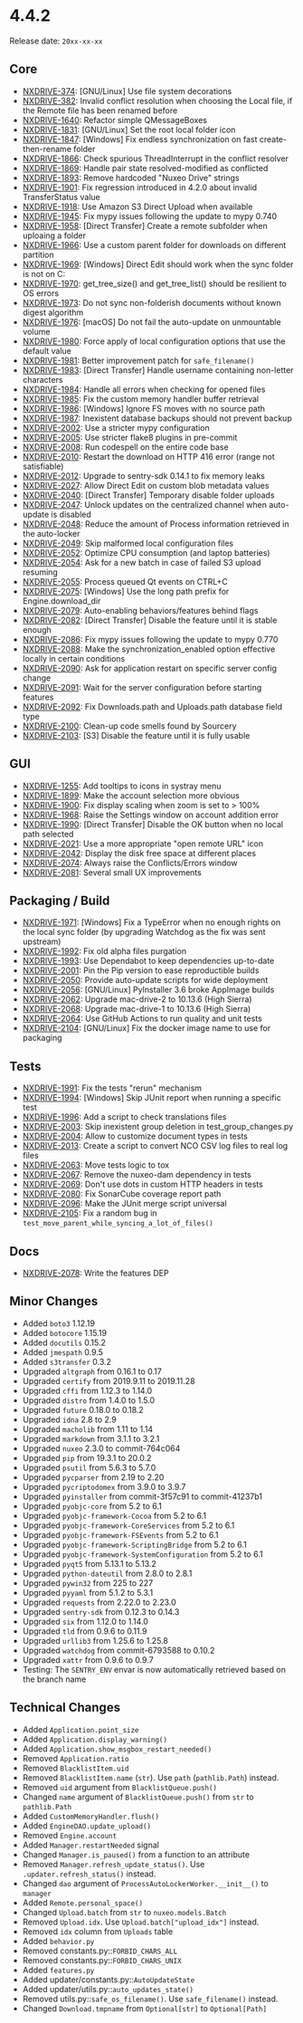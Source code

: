 # 4.4.2

Release date: `20xx-xx-xx`

## Core

- [NXDRIVE-374](https://jira.nuxeo.com/browse/NXDRIVE-374): [GNU/Linux] Use file system decorations
- [NXDRIVE-382](https://jira.nuxeo.com/browse/NXDRIVE-382): Invalid conflict resolution when choosing the Local file, if the Remote file has been renamed before
- [NXDRIVE-1640](https://jira.nuxeo.com/browse/NXDRIVE-1640): Refactor simple QMessageBoxes
- [NXDRIVE-1831](https://jira.nuxeo.com/browse/NXDRIVE-1831): [GNU/Linux] Set the root local folder icon
- [NXDRIVE-1847](https://jira.nuxeo.com/browse/NXDRIVE-1847): [Windows] Fix endless synchronization on fast create-then-rename folder
- [NXDRIVE-1866](https://jira.nuxeo.com/browse/NXDRIVE-1866): Check spurious ThreadInterrupt in the conflict resolver
- [NXDRIVE-1869](https://jira.nuxeo.com/browse/NXDRIVE-1869): Handle pair state resolved-modified as conflicted
- [NXDRIVE-1893](https://jira.nuxeo.com/browse/NXDRIVE-1893): Remove hardcoded "Nuxeo Drive" strings
- [NXDRIVE-1901](https://jira.nuxeo.com/browse/NXDRIVE-1901): Fix regression introduced in 4.2.0 about invalid TransferStatus value
- [NXDRIVE-1918](https://jira.nuxeo.com/browse/NXDRIVE-1918): Use Amazon S3 Direct Upload when available
- [NXDRIVE-1945](https://jira.nuxeo.com/browse/NXDRIVE-1945): Fix mypy issues following the update to mypy 0.740
- [NXDRIVE-1958](https://jira.nuxeo.com/browse/NXDRIVE-1958): [Direct Transfer] Create a remote subfolder when uploaing a folder
- [NXDRIVE-1966](https://jira.nuxeo.com/browse/NXDRIVE-1966): Use a custom parent folder for downloads on different partition
- [NXDRIVE-1969](https://jira.nuxeo.com/browse/NXDRIVE-1969): [Windows] Direct Edit should work when the sync folder is not on C:
- [NXDRIVE-1970](https://jira.nuxeo.com/browse/NXDRIVE-1970): get_tree_size() and get_tree_list() should be resilient to OS errors
- [NXDRIVE-1973](https://jira.nuxeo.com/browse/NXDRIVE-1973): Do not sync non-folderish documents without known digest algorithm
- [NXDRIVE-1976](https://jira.nuxeo.com/browse/NXDRIVE-1976): [macOS] Do not fail the auto-update on unmountable volume
- [NXDRIVE-1980](https://jira.nuxeo.com/browse/NXDRIVE-1980): Force apply of local configuration options that use the default value
- [NXDRIVE-1981](https://jira.nuxeo.com/browse/NXDRIVE-1981): Better improvement patch for `safe_filename()`
- [NXDRIVE-1983](https://jira.nuxeo.com/browse/NXDRIVE-1983): [Direct Transfer] Handle username containing non-letter characters
- [NXDRIVE-1984](https://jira.nuxeo.com/browse/NXDRIVE-1984): Handle all errors when checking for opened files
- [NXDRIVE-1985](https://jira.nuxeo.com/browse/NXDRIVE-1985): Fix the custom memory handler buffer retrieval
- [NXDRIVE-1986](https://jira.nuxeo.com/browse/NXDRIVE-1986): [Windows] Ignore FS moves with no source path
- [NXDRIVE-1987](https://jira.nuxeo.com/browse/NXDRIVE-1987): Inexistent database backups should not prevent backup
- [NXDRIVE-2002](https://jira.nuxeo.com/browse/NXDRIVE-2002): Use a stricter mypy configuration
- [NXDRIVE-2005](https://jira.nuxeo.com/browse/NXDRIVE-2005): Use stricter flake8 plugins in pre-commit
- [NXDRIVE-2008](https://jira.nuxeo.com/browse/NXDRIVE-2008): Run codespell on the entire code base
- [NXDRIVE-2010](https://jira.nuxeo.com/browse/NXDRIVE-2010): Restart the download on HTTP 416 error (range not satisfiable)
- [NXDRIVE-2012](https://jira.nuxeo.com/browse/NXDRIVE-2012): Upgrade to sentry-sdk 0.14.1 to fix memory leaks
- [NXDRIVE-2027](https://jira.nuxeo.com/browse/NXDRIVE-2027): Allow Direct Edit on custom blob metadata values
- [NXDRIVE-2040](https://jira.nuxeo.com/browse/NXDRIVE-2040): [Direct Transfer] Temporary disable folder uploads
- [NXDRIVE-2047](https://jira.nuxeo.com/browse/NXDRIVE-2047): Unlock updates on the centralized channel when auto-update is disabled
- [NXDRIVE-2048](https://jira.nuxeo.com/browse/NXDRIVE-2048): Reduce the amount of Process information retrieved in the auto-locker
- [NXDRIVE-2049](https://jira.nuxeo.com/browse/NXDRIVE-2049): Skip malformed local configuration files
- [NXDRIVE-2052](https://jira.nuxeo.com/browse/NXDRIVE-2052): Optimize CPU consumption (and laptop batteries)
- [NXDRIVE-2054](https://jira.nuxeo.com/browse/NXDRIVE-2054): Ask for a new batch in case of failed S3 upload resuming
- [NXDRIVE-2055](https://jira.nuxeo.com/browse/NXDRIVE-2055): Process queued Qt events on CTRL+C
- [NXDRIVE-2075](https://jira.nuxeo.com/browse/NXDRIVE-2075): [Windows] Use the long path prefix for Engine.download_dir
- [NXDRIVE-2079](https://jira.nuxeo.com/browse/NXDRIVE-2079): Auto-enabling behaviors/features behind flags
- [NXDRIVE-2082](https://jira.nuxeo.com/browse/NXDRIVE-2082): [Direct Transfer] Disable the feature until it is stable enough
- [NXDRIVE-2086](https://jira.nuxeo.com/browse/NXDRIVE-2086): Fix mypy issues following the update to mypy 0.770
- [NXDRIVE-2088](https://jira.nuxeo.com/browse/NXDRIVE-2088): Make the synchronization_enabled option effective locally in certain conditions
- [NXDRIVE-2090](https://jira.nuxeo.com/browse/NXDRIVE-2090): Ask for application restart on specific server config change
- [NXDRIVE-2091](https://jira.nuxeo.com/browse/NXDRIVE-2091): Wait for the server configuration before starting features
- [NXDRIVE-2092](https://jira.nuxeo.com/browse/NXDRIVE-2092): Fix Downloads.path and Uploads.path database field type
- [NXDRIVE-2100](https://jira.nuxeo.com/browse/NXDRIVE-2100): Clean-up code smells found by Sourcery
- [NXDRIVE-2103](https://jira.nuxeo.com/browse/NXDRIVE-2103): [S3] Disable the feature until it is fully usable

## GUI

- [NXDRIVE-1255](https://jira.nuxeo.com/browse/NXDRIVE-1255): Add tooltips to icons in systray menu
- [NXDRIVE-1899](https://jira.nuxeo.com/browse/NXDRIVE-1899): Make the account selection more obvious
- [NXDRIVE-1900](https://jira.nuxeo.com/browse/NXDRIVE-1900): Fix display scaling when zoom is set to > 100%
- [NXDRIVE-1968](https://jira.nuxeo.com/browse/NXDRIVE-1968): Raise the Settings window on account addition error
- [NXDRIVE-1990](https://jira.nuxeo.com/browse/NXDRIVE-1990): [Direct Transfer] Disable the OK button when no local path selected
- [NXDRIVE-2021](https://jira.nuxeo.com/browse/NXDRIVE-2021): Use a more appropriate "open remote URL" icon
- [NXDRIVE-2042](https://jira.nuxeo.com/browse/NXDRIVE-2042): Display the disk free space at different places
- [NXDRIVE-2074](https://jira.nuxeo.com/browse/NXDRIVE-2074): Always raise the Conflicts/Errors window
- [NXDRIVE-2081](https://jira.nuxeo.com/browse/NXDRIVE-2081): Several small UX improvements

## Packaging / Build

- [NXDRIVE-1971](https://jira.nuxeo.com/browse/NXDRIVE-1971): [Windows] Fix a TypeError when no enough rights on the local sync folder (by upgrading Watchdog as the fix was sent upstream)
- [NXDRIVE-1992](https://jira.nuxeo.com/browse/NXDRIVE-1992): Fix old alpha files purgation
- [NXDRIVE-1993](https://jira.nuxeo.com/browse/NXDRIVE-1993): Use Dependabot to keep dependencies up-to-date
- [NXDRIVE-2001](https://jira.nuxeo.com/browse/NXDRIVE-2001): Pin the Pip version to ease reproductible builds
- [NXDRIVE-2050](https://jira.nuxeo.com/browse/NXDRIVE-2050): Provide auto-update scripts for wide deployment
- [NXDRIVE-2056](https://jira.nuxeo.com/browse/NXDRIVE-2056): [GNU/Linux] PyInstaller 3.6 broke AppImage builds
- [NXDRIVE-2062](https://jira.nuxeo.com/browse/NXDRIVE-2062): Upgrade mac-drive-2 to 10.13.6 (High Sierra)
- [NXDRIVE-2068](https://jira.nuxeo.com/browse/NXDRIVE-2068): Upgrade mac-drive-1 to 10.13.6 (High Sierra)
- [NXDRIVE-2064](https://jira.nuxeo.com/browse/NXDRIVE-2064): Use GitHub Actions to run quality and unit tests
- [NXDRIVE-2104](https://jira.nuxeo.com/browse/NXDRIVE-2104): [GNU/Linux] Fix the docker image name to use for packaging

## Tests

- [NXDRIVE-1991](https://jira.nuxeo.com/browse/NXDRIVE-1991): Fix the tests "rerun" mechanism
- [NXDRIVE-1994](https://jira.nuxeo.com/browse/NXDRIVE-1994): [Windows] Skip JUnit report when running a specific test
- [NXDRIVE-1996](https://jira.nuxeo.com/browse/NXDRIVE-1996): Add a script to check translations files
- [NXDRIVE-2003](https://jira.nuxeo.com/browse/NXDRIVE-2003): Skip inexistent group deletion in test_group_changes.py
- [NXDRIVE-2004](https://jira.nuxeo.com/browse/NXDRIVE-2004): Allow to customize document types in tests
- [NXDRIVE-2013](https://jira.nuxeo.com/browse/NXDRIVE-2013): Create a script to convert NCO CSV log files to real log files
- [NXDRIVE-2063](https://jira.nuxeo.com/browse/NXDRIVE-2063): Move tests logic to tox
- [NXDRIVE-2067](https://jira.nuxeo.com/browse/NXDRIVE-2067): Remove the nuxeo-dam dependency in tests
- [NXDRIVE-2069](https://jira.nuxeo.com/browse/NXDRIVE-2069): Don't use dots in custom HTTP headers in tests
- [NXDRIVE-2080](https://jira.nuxeo.com/browse/NXDRIVE-2080): Fix SonarCube coverage report path
- [NXDRIVE-2096](https://jira.nuxeo.com/browse/NXDRIVE-2096): Make the JUnit merge script universal
- [NXDRIVE-2105](https://jira.nuxeo.com/browse/NXDRIVE-2105): Fix a random bug in `test_move_parent_while_syncing_a_lot_of_files()`

## Docs

- [NXDRIVE-2078](https://jira.nuxeo.com/browse/NXDRIVE-2078): Write the features DEP

## Minor Changes

- Added `boto3` 1.12.19
- Added `botocore` 1.15.19
- Added `docutils` 0.15.2
- Added `jmespath` 0.9.5
- Added `s3transfer` 0.3.2
- Upgraded `altgraph` from 0.16.1 to 0.17
- Upgraded `certify` from 2019.9.11 to 2019.11.28
- Upgraded `cffi` from 1.12.3 to 1.14.0
- Upgraded `distro` from 1.4.0 to 1.5.0
- Upgraded `future` 0.18.0 to 0.18.2
- Upgraded `idna` 2.8 to 2.9
- Upgraded `macholib` from 1.11 to 1.14
- Upgraded `markdown` from 3.1.1 to 3.2.1
- Upgraded `nuxeo` 2.3.0 to commit-764c064
- Upgraded `pip` from 19.3.1 to 20.0.2
- Upgraded `psutil` from 5.6.3 to 5.7.0
- Upgraded `pycparser` from 2.19 to 2.20
- Upgraded `pycriptodomex` from 3.9.0 to 3.9.7
- Upgraded `pyinstaller` from commit-3f57c91 to commit-41237b1
- Upgraded `pyobjc-core` from 5.2 to 6.1
- Upgraded `pyobjc-framework-Cocoa` from 5.2 to 6.1
- Upgraded `pyobjc-framework-CoreServices` from 5.2 to 6.1
- Upgraded `pyobjc-framework-FSEvents` from 5.2 to 6.1
- Upgraded `pyobjc-framework-ScriptingBridge` from 5.2 to 6.1
- Upgraded `pyobjc-framework-SystemConfiguration` from 5.2 to 6.1
- Upgraded `pyqt5` from 5.13.1 to 5.13.2
- Upgraded `python-dateutil` from 2.8.0 to 2.8.1
- Upgraded `pywin32` from 225 to 227
- Upgraded `pyyaml` from 5.1.2 to 5.3.1
- Upgraded `requests` from 2.22.0 to 2.23.0
- Upgraded `sentry-sdk` from 0.12.3 to 0.14.3
- Upgraded `six` from 1.12.0 to 1.14.0
- Upgraded `tld` from 0.9.6 to 0.11.9
- Upgraded `urllib3` from 1.25.6 to 1.25.8
- Upgraded `watchdog` from commit-6793588 to 0.10.2
- Upgraded `xattr` from 0.9.6 to 0.9.7
- Testing: The `SENTRY_ENV` envar is now automatically retrieved based on the branch name

## Technical Changes

- Added `Application.point_size`
- Added `Application.display_warning()`
- Added `Application.show_msgbox_restart_needed()`
- Removed `Application.ratio`
- Removed `BlacklistItem.uid`
- Removed `BlacklistItem.name` (`str`). Use `path` (`pathlib.Path`) instead.
- Removed `uid` argument from `BlacklistQueue.push()`
- Changed `name` argument of `BlacklistQueue.push()` from `str` to `pathlib.Path`
- Added `CustomMemoryHandler.flush()`
- Added `EngineDAO.update_upload()`
- Removed `Engine.account`
- Added `Manager.restartNeeded` signal
- Changed `Manager.is_paused()` from a function to an attribute
- Removed `Manager.refresh_update_status()`. Use `.updater.refresh_status()` instead.
- Changed `dao` argument of `ProcessAutoLockerWorker.__init__()` to `manager`
- Added `Remote.personal_space()`
- Changed `Upload.batch` from `str` to `nuxeo.models.Batch`
- Removed `Upload.idx`. Use `Upload.batch["upload_idx"]` instead.
- Removed `idx` column from `Uploads` table
- Added `behavior.py`
- Removed constants.py::`FORBID_CHARS_ALL`
- Removed constants.py::`FORBID_CHARS_UNIX`
- Added `features.py`
- Added updater/constants.py::`AutoUpdateState`
- Added updater/utils.py::`auto_updates_state()`
- Removed utils.py::`safe_os_filename()`. Use `safe_filename()` instead.
- Changed `Download.tmpname` from `Optional[str]` to `Optional[Path]`
